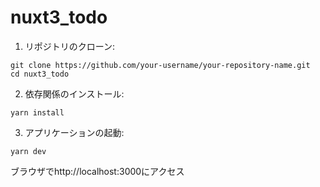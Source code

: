 # nuxt3_todo
 
1. リポジトリのクローン:
```
git clone https://github.com/your-username/your-repository-name.git
cd nuxt3_todo
```
2. 依存関係のインストール:
```
yarn install
```
3. アプリケーションの起動:
```
yarn dev
```

ブラウザでhttp://localhost:3000にアクセス
